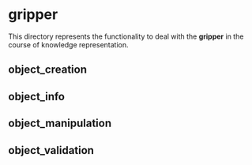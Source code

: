 gripper
========
This directory represents the functionality to deal with the **gripper** in the course of knowledge representation.<br> 

## object_creation

## object_info

## object_manipulation

## object_validation